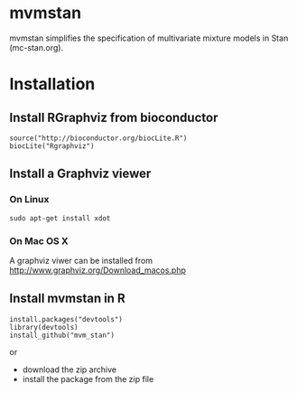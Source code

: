 # mvmstan
mvmstan simplifies the specification of multivariate mixture models in Stan (mc-stan.org).

# Installation

## Install RGraphviz from bioconductor
 	source("http://bioconductor.org/biocLite.R")
 	biocLite("Rgraphviz")

## Install a Graphviz viewer

### On Linux
 	sudo apt-get install xdot

### On Mac OS X
A graphviz viwer can be installed from http://www.graphviz.org/Download_macos.php

## Install mvmstan in R
 	install.packages("devtools")
 	library(devtools)
 	install_github("mvm_stan")
or
 - download the zip archive
 - install the package from the zip file
